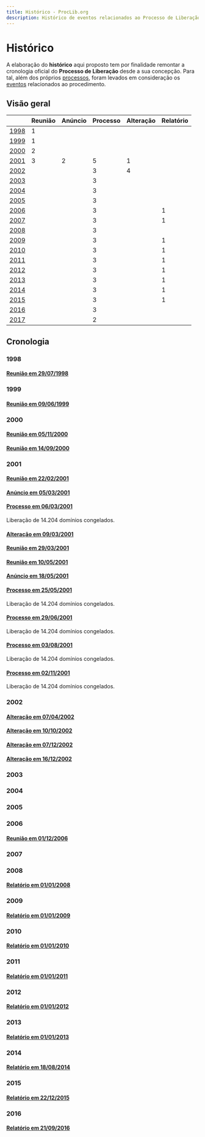 ```yaml
---
title: Histórico - ProcLib.org
description: Histórico de eventos relacionados ao Processo de Liberação de domínios realizado pelo Registro.br no Brasil
---
```


# Histórico

A elaboração do **histórico** aqui proposto tem por finalidade remontar a cronologia oficial do **Processo de Liberação** desde a sua concepção. Para tal, além dos próprios [processos](/processos/), foram levados em consideração os [eventos](/eventos/) relacionados ao procedimento.

## Visão geral

|               | Reunião | Anúncio | Processo | Alteração | Relatório |
| :------------ | :------ | :------ | :------- | :-------- | :-------- |
| [1998](#1998) | 1       |         |          |           |           |
| [1999](#1999) | 1       |         |          |           |           |
| [2000](#2000) | 2       |         |          |           |           |
| [2001](#2001) | 3       | 2       | 5        | 1         |           |
| [2002](#2002) |         |         | 3        | 4         |           |
| [2003](#2003) |         |         | 3        |           |           |
| [2004](#2004) |         |         | 3        |           |           |
| [2005](#2005) |         |         | 3        |           |           |
| [2006](#2006) |         |         | 3        |           | 1         |
| [2007](#2007) |         |         | 3        |           | 1         |
| [2008](#2008) |         |         | 3        |           |           |
| [2009](#2009) |         |         | 3        |           | 1         |
| [2010](#2010) |         |         | 3        |           | 1         |
| [2011](#2011) |         |         | 3        |           | 1         |
| [2012](#2012) |         |         | 3        |           | 1         |
| [2013](#2013) |         |         | 3        |           | 1         |
| [2014](#2014) |         |         | 3        |           | 1         |
| [2015](#2015) |         |         | 3        |           | 1         |
| [2016](#2016) |         |         | 3        |           |           |
| [2017](#2017) |         |         | 2        |           |           |


## Cronologia

### 1998

#### [Reunião em 29/07/1998](/eventos/reuniao/1998-07-29/)

### 1999

#### [Reunião em 09/06/1999](/eventos/reuniao/1999-06-09/)

### 2000

#### [Reunião em 05/11/2000](/eventos/reuniao/2000-05-11/)

#### [Reunião em 14/09/2000](/eventos/reuniao/2000-09-14/)

### 2001

#### [Reunião em 22/02/2001](/eventos/reuniao/2001-02-22/)

#### [Anúncio em 05/03/2001](/eventos/anuncio/2001-03-05/)

#### [Processo em 06/03/2001](/processos/2001-a/)
Liberação de 14.204 domínios congelados.

#### [Alteração em 09/03/2001](/eventos/alteracao/2001-03-09/)

#### [Reunião em 29/03/2001](/eventos/reuniao/2001-03-29/)

#### [Reunião em 10/05/2001](/eventos/reuniao/2001-05-10/)

#### [Anúncio em 18/05/2001](/eventos/anuncio/2001-05-18/)

#### [Processo em 25/05/2001](/processos/2001-b/)
Liberação de 14.204 domínios congelados.

#### [Processo em 29/06/2001](/processos/2001-c/)
Liberação de 14.204 domínios congelados.

#### [Processo em 03/08/2001](/processos/2001-d/)
Liberação de 14.204 domínios congelados.

#### [Processo em 02/11/2001](/processos/2001-e/)
Liberação de 14.204 domínios congelados.

### 2002

#### [Alteração em 07/04/2002](/eventos/alteracao/2002-04-07/)

#### [Alteração em 10/10/2002](/eventos/alteracao/2002-10-10/)

#### [Alteração em 07/12/2002](/eventos/alteracao/2002-12-07/)

#### [Alteração em 16/12/2002](/eventos/alteracao/2002-12-16/)

### 2003

### 2004

### 2005

### 2006

#### [Reunião em 01/12/2006](/eventos/reuniao/2006-12-01/)

### 2007

### 2008

#### [Relatório em 01/01/2008](/eventos/relatorio/2006-2007/)

### 2009

#### [Relatório em 01/01/2009](/eventos/relatorio/2008/)

### 2010

#### [Relatório em 01/01/2010](/eventos/relatorio/2009/)

### 2011

#### [Relatório em 01/01/2011](/eventos/relatorio/2010/)

### 2012

#### [Relatório em 01/01/2012](/eventos/relatorio/2011/)

### 2013

#### [Relatório em 01/01/2013](/eventos/relatorio/2012/)

### 2014

#### [Relatório em 18/08/2014](/eventos/relatorio/2013/)

### 2015

#### [Relatório em 22/12/2015](/eventos/relatorio/2014/)

### 2016

#### [Relatório em 21/09/2016](/eventos/relatorio/2015/)
